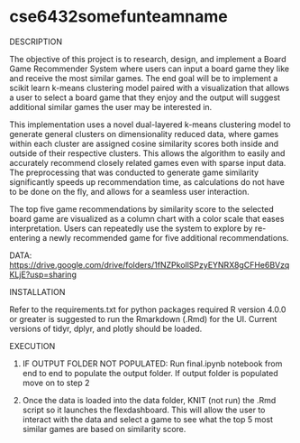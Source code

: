# cse6432somefunteamname
DESCRIPTION

The objective of this project is to research, design, and implement a Board Game Recommender System where users can input a board game they like and receive the most similar games. The end goal will be to implement a scikit learn k-means clustering model paired with a visualization that allows a user to select a board game that they enjoy and the output will suggest additional similar games the user may be interested in.

This implementation uses a novel dual-layered k-means clustering model to generate general clusters on dimensionality reduced data, where games within each cluster are assigned cosine similarity scores both inside and outside of their respective clusters. This allows the algorithm to easily and accurately recommend closely related games even with sparse input data. The preprocessing that was conducted to generate game similarity significantly speeds up recommendation time, as calculations do not have to be done on the fly, and allows for a seamless user interaction.

The top five game recommendations by similarity score to the selected board game are visualized as a column chart with a color scale that eases interpretation. Users can repeatedly use the system to explore by re-entering a newly recommended game for five additional recommendations.

DATA: 
https://drive.google.com/drive/folders/1fNZPkollSPzyEYNRX8gCFHe6BVzqKLjE?usp=sharing

INSTALLATION

Refer to the requirements.txt for python packages required
R version 4.0.0 or greater is suggested to run the Rmarkdown (.Rmd) for the UI. Current versions of tidyr, dplyr, and plotly should be loaded.

EXECUTION

1. IF OUTPUT FOLDER NOT POPULATED: Run final.ipynb notebook from end to end to populate the output folder. If output folder is populated move on to step 2

2. Once the data is loaded into the data folder, KNIT (not run) the .Rmd script so it launches the flexdashboard. This will allow the user to interact with the data and select a game to see what the top 5 most similar games are based on similarity score.
